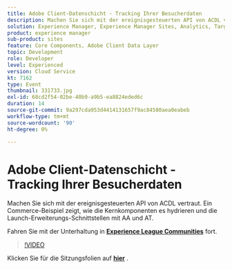 ```yaml
---
title: Adobe Client-Datenschicht - Tracking Ihrer Besucherdaten
description: Machen Sie sich mit der ereignisgesteuerten API von ACDL vertraut. Ein Commerce-Beispiel zeigt, wie die Kernkomponenten es hydrieren und die Launch-Erweiterungs-Schnittstellen mit AA und AT. Diese Sitzung wurde im Rahmen des Adobe Developers Live Content-Ereignisses bereitgestellt.
solution: Experience Manager, Experience Manager Sites, Analytics, Target
product: experience manager
sub-product: sites
feature: Core Components, Adobe Client Data Layer
topic: Development
role: Developer
level: Experienced
version: Cloud Service
kt: 7162
type: Event
thumbnail: 331733.jpg
exl-id: 68cd2f54-02be-40b9-a9b5-ea8824eded6c
duration: 14
source-git-commit: 9a297cda953d4414131657f9ac84580aea0eabeb
workflow-type: tm+mt
source-wordcount: '90'
ht-degree: 0%

---
```


# Adobe Client-Datenschicht - Tracking Ihrer Besucherdaten

Machen Sie sich mit der ereignisgesteuerten API von ACDL vertraut. Ein Commerce-Beispiel zeigt, wie die Kernkomponenten es hydrieren und die Launch-Erweiterungs-Schnittstellen mit AA und AT.

Fahren Sie mit der Unterhaltung in **[Experience League Communities](https://adobe.ly/36Yd3v6)** fort.

>[!VIDEO](https://video.tv.adobe.com/v/331733/?quality=12&learn=on&hidetitle=true)

Klicken Sie für die Sitzungsfolien auf **[hier](/help/adobe-developers-live/assets/adobe-client-data-layer.pdf)** .
